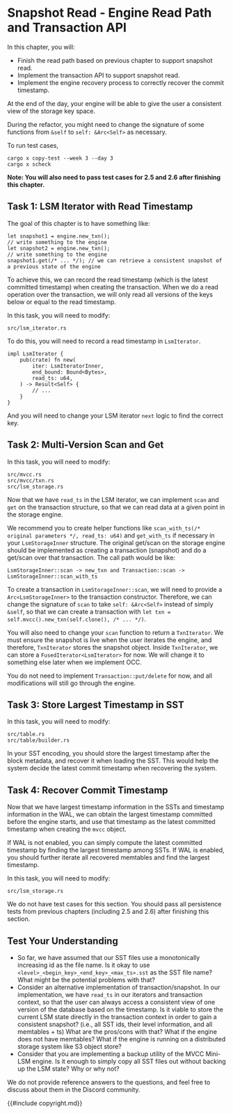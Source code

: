 # Snapshot Read - Engine Read Path and Transaction API

In this chapter, you will:

* Finish the read path based on previous chapter to support snapshot read.
* Implement the transaction API to support snapshot read.
* Implement the engine recovery process to correctly recover the commit timestamp.

At the end of the day, your engine will be able to give the user a consistent view of the storage key space.

During the refactor, you might need to change the signature of some functions from `&self` to `self: &Arc<Self>` as necessary.

To run test cases,

```
cargo x copy-test --week 3 --day 3
cargo x scheck
```

**Note: You will also need to pass test cases for 2.5 and 2.6 after finishing this chapter.**

## Task 1: LSM Iterator with Read Timestamp

The goal of this chapter is to have something like:

```rust,no_run
let snapshot1 = engine.new_txn();
// write something to the engine
let snapshot2 = engine.new_txn();
// write something to the engine
snapshot1.get(/* ... */); // we can retrieve a consistent snapshot of a previous state of the engine
```

To achieve this, we can record the read timestamp (which is the latest committed timestamp) when creating the transaction. When we do a read operation over the transaction, we will only read all versions of the keys below or equal to the read timestamp.

In this task, you will need to modify:

```
src/lsm_iterator.rs
```

To do this, you will need to record a read timestamp in `LsmIterator`.

```rust,no_run
impl LsmIterator {
    pub(crate) fn new(
        iter: LsmIteratorInner,
        end_bound: Bound<Bytes>,
        read_ts: u64,
    ) -> Result<Self> {
        // ...
    }
}
```

And you will need to change your LSM iterator `next` logic to find the correct key.

## Task 2: Multi-Version Scan and Get

In this task, you will need to modify:

```
src/mvcc.rs
src/mvcc/txn.rs
src/lsm_storage.rs
```

Now that we have `read_ts` in the LSM iterator, we can implement `scan` and `get` on the transaction structure, so that we can read data at a given point in the storage engine.

We recommend you to create helper functions like `scan_with_ts(/* original parameters */, read_ts: u64)` and `get_with_ts` if necessary in your `LsmStorageInner` structure. The original get/scan on the storage engine should be implemented as creating a transaction (snapshot) and do a get/scan over that transaction. The call path would be like:

```
LsmStorageInner::scan -> new_txn and Transaction::scan -> LsmStorageInner::scan_with_ts
```

To create a transaction in `LsmStorageInner::scan`, we will need to provide a `Arc<LsmStorageInner>` to the transaction constructor. Therefore, we can change the signature of `scan` to take `self: &Arc<Self>` instead of simply `&self`, so that we can create a transaction with `let txn = self.mvcc().new_txn(self.clone(), /* ... */)`.

You will also need to change your `scan` function to return a `TxnIterator`. We must ensure the snapshot is live when the user iterates the engine, and therefore, `TxnIterator` stores the snapshot object. Inside `TxnIterator`, we can store a `FusedIterator<LsmIterator>` for now. We will change it to something else later when we implement OCC.

You do not need to implement `Transaction::put/delete` for now, and all modifications will still go through the engine.

## Task 3: Store Largest Timestamp in SST

In this task, you will need to modify:

```
src/table.rs
src/table/builder.rs
```

In your SST encoding, you should store the largest timestamp after the block metadata, and recover it when loading the SST. This would help the system decide the latest commit timestamp when recovering the system.

## Task 4: Recover Commit Timestamp

Now that we have largest timestamp information in the SSTs and timestamp information in the WAL, we can obtain the largest timestamp committed before the engine starts, and use that timestamp as the latest committed timestamp when creating the `mvcc` object.

If WAL is not enabled, you can simply compute the latest committed timestamp by finding the largest timestamp among SSTs. If WAL is enabled, you should further iterate all recovered memtables and find the largest timestamp.

In this task, you will need to modify:

```
src/lsm_storage.rs
```

We do not have test cases for this section. You should pass all persistence tests from previous chapters (including 2.5 and 2.6) after finishing this section.

## Test Your Understanding

* So far, we have assumed that our SST files use a monotonically increasing id as the file name. Is it okay to use `<level>_<begin_key>_<end_key>_<max_ts>.sst` as the SST file name? What might be the potential problems with that?
* Consider an alternative implementation of transaction/snapshot. In our implementation, we have `read_ts` in our iterators and transaction context, so that the user can always access a consistent view of one version of the database based on the timestamp. Is it viable to store the current LSM state directly in the transaction context in order to gain a consistent snapshot? (i.e., all SST ids, their level information, and all memtables + ts) What are the pros/cons with that? What if the engine does not have memtables? What if the engine is running on a distributed storage system like S3 object store?
* Consider that you are implementing a backup utility of the MVCC Mini-LSM engine. Is it enough to simply copy all SST files out without backing up the LSM state? Why or why not?

We do not provide reference answers to the questions, and feel free to discuss about them in the Discord community.

{{#include copyright.md}}

